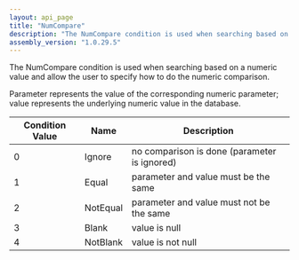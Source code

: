 ```yaml
---
layout: api_page
title: "NumCompare"
description: "The NumCompare condition is used when searching based on a numeric value and allow the user to specify how to do the numeric comparison"
assembly_version: "1.0.29.5"
---
```


The NumCompare condition is used when searching based on a numeric value and allow the user to specify how to do the numeric comparison.

Parameter represents the value of the corresponding numeric parameter; value represents the underlying numeric value in the database.

| Condition Value | Name | Description |
| --------------- | ---- | ----------- |
| 0 | Ignore | no comparison is done (parameter is ignored)
| 1 | Equal | parameter and value must be the same
| 2 | NotEqual | parameter and value must not be the same
| 3 | Blank | value is null
| 4 | NotBlank | value is not null
